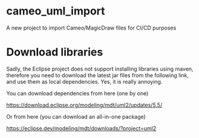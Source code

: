 # cameo_uml_import
A new project to import Cameo/MagicDraw files for CI/CD purposes

# Download libraries

Sadly, the Eclipse project does not support installing libraries using maven, therefore
you need to download the latest jar files from the following link, and use them as 
local dependencies. Yes, it is really annoying.

You can download dependencies from here (one by one)

https://download.eclipse.org/modeling/mdt/uml2/updates/5.5/

Or from here (you can download an all-in-one package)

https://eclipse.dev/modeling/mdt/downloads/?project=uml2
